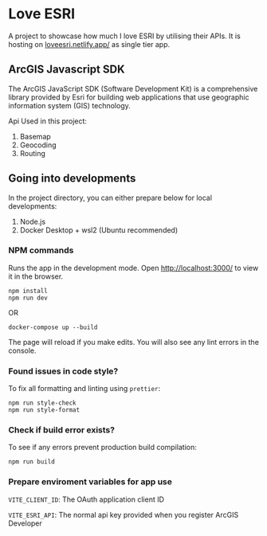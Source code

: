 # Love ESRI

A project to showcase how much I love ESRI by utilising their APIs. It is hosting on [loveesri.netlify.app/](loveesri.netlify.app/) as single tier app.

## ArcGIS Javascript SDK

The ArcGIS JavaScript SDK (Software Development Kit) is a comprehensive library provided by Esri for building web applications that use geographic information system (GIS) technology.

Api Used in this project:

1. Basemap
2. Geocoding
3. Routing

## Going into developments

In the project directory, you can either prepare below for local developments:

1. Node.js
2. Docker Desktop + wsl2 (Ubuntu recommended)

### NPM commands

Runs the app in the development mode. Open [http://localhost:3000/](http://localhost:3000/) to view it in the browser.

```
npm install
npm run dev
```

OR

```
docker-compose up --build
```

The page will reload if you make edits.
You will also see any lint errors in the console.

### Found issues in code style?

To fix all formatting and linting using `prettier`:

```
npm run style-check
npm run style-format
```

### Check if build error exists?

To see if any errors prevent production build compilation:

```
npm run build
```

### Prepare enviroment variables for app use

`VITE_CLIENT_ID`: The OAuth application client ID

`VITE_ESRI_API`: The normal api key provided when you register ArcGIS Developer
